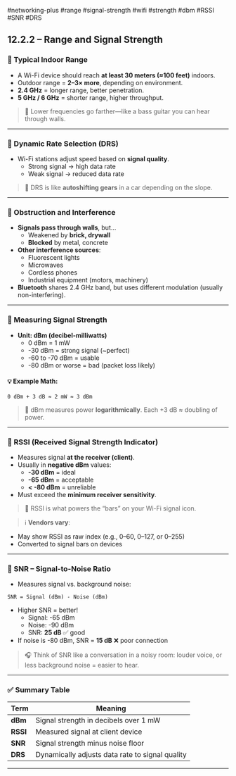 #networking-plus #range #signal-strength #wifi #strength #dbm #RSSI #SNR #DRS 

## 12.2.2 – Range and Signal Strength

### 🧱 Typical Indoor Range

- A Wi-Fi device should reach **at least 30 meters (≈100 feet)** indoors.
- Outdoor range = **2–3× more**, depending on environment.
- **2.4 GHz** = longer range, better penetration.
- **5 GHz / 6 GHz** = shorter range, higher throughput.

> 📡 Lower frequencies go farther—like a bass guitar you can hear through walls.

---

### 🧱 Dynamic Rate Selection (DRS)

- Wi-Fi stations adjust speed based on **signal quality**.
  - Strong signal → high data rate
  - Weak signal → reduced data rate

> 🧠 DRS is like **autoshifting gears** in a car depending on the slope.

---

### 🧱 Obstruction and Interference

- **Signals pass through walls**, but...
  - Weakened by **brick, drywall**
  - **Blocked** by metal, concrete
- **Other interference sources**:
  - Fluorescent lights
  - Microwaves
  - Cordless phones
  - Industrial equipment (motors, machinery)
- **Bluetooth** shares 2.4 GHz band, but uses different modulation (usually non-interfering).

---

### 🧱 Measuring Signal Strength

- **Unit: dBm (decibel-milliwatts)**
  - 0 dBm = 1 mW
  - -30 dBm = strong signal (~perfect)
  - -60 to -70 dBm = usable
  - -80 dBm or worse = bad (packet loss likely)

#### 💡 Example Math:
```
0 dBm + 3 dB ≈ 2 mW ≈ 3 dBm
```

> 📏 dBm measures power **logarithmically**. Each +3 dB ≈ doubling of power.

---

### 🧱 RSSI (Received Signal Strength Indicator)

- Measures signal **at the receiver (client)**.
- Usually in **negative dBm** values:
  - **-30 dBm** = ideal
  - **-65 dBm** = acceptable
  - **< -80 dBm** = unreliable
- Must exceed the **minimum receiver sensitivity**.

> 📶 RSSI is what powers the “bars” on your Wi-Fi signal icon.

> ℹ️ **Vendors vary**:
  - May show RSSI as raw index (e.g., 0–60, 0–127, or 0–255)
  - Converted to signal bars on devices

---

### 🧱 SNR – Signal-to-Noise Ratio

- Measures signal vs. background noise:
```
SNR = Signal (dBm) - Noise (dBm)
```

- Higher SNR = better!
  - Signal: -65 dBm
  - Noise: -90 dBm
  - SNR: **25 dB** ✅ good
- If noise is -80 dBm, SNR = **15 dB** ❌ poor connection

> 🎧 Think of SNR like a conversation in a noisy room: louder voice, or less background noise = easier to hear.

---

### ✅ Summary Table

| Term | Meaning |
|------|---------|
| **dBm** | Signal strength in decibels over 1 mW |
| **RSSI** | Measured signal at client device |
| **SNR** | Signal strength minus noise floor |
| **DRS** | Dynamically adjusts data rate to signal quality |

---



